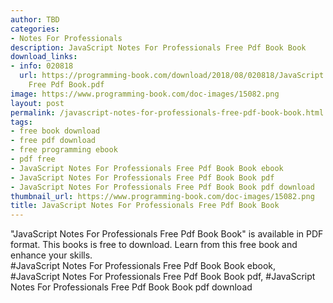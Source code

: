 ```yaml
---
author: TBD
categories:
- Notes For Professionals
description: JavaScript Notes For Professionals Free Pdf Book Book
download_links:
- info: 020818
  url: https://programming-book.com/download/2018/08/020818/JavaScript Notes For Professionals
    Free Pdf Book.pdf
image: https://www.programming-book.com/doc-images/15082.png
layout: post
permalink: /javascript-notes-for-professionals-free-pdf-book-book.html
tags:
- free book download
- free pdf download
- free programming ebook
- pdf free
- JavaScript Notes For Professionals Free Pdf Book Book ebook
- JavaScript Notes For Professionals Free Pdf Book Book pdf
- JavaScript Notes For Professionals Free Pdf Book Book pdf download
thumbnail_url: https://www.programming-book.com/doc-images/15082.png
title: JavaScript Notes For Professionals Free Pdf Book Book
---
```


 
<div class="item-desc text-justify">
  "JavaScript Notes For Professionals Free Pdf Book Book" is available in PDF format. This books is free to download. Learn from this free book and enhance your skills.
  <br>
  #JavaScript Notes For Professionals Free Pdf Book Book ebook, #JavaScript Notes For Professionals Free Pdf Book Book pdf, #JavaScript Notes For Professionals Free Pdf Book Book pdf download
</div>